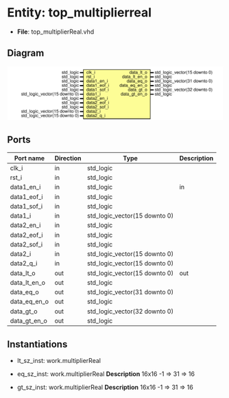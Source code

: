 # Entity: top_multiplierreal

- **File**: top_multiplierReal.vhd
## Diagram

![Diagram](top_multiplierReal.svg "Diagram")
## Ports

| Port name    | Direction | Type                          | Description |
| ------------ | --------- | ----------------------------- | ----------- |
| clk_i        | in        | std_logic                     |             |
| rst_i        | in        | std_logic                     |             |
| data1_en_i   | in        | std_logic                     | in          |
| data1_eof_i  | in        | std_logic                     |             |
| data1_sof_i  | in        | std_logic                     |             |
| data1_i      | in        | std_logic_vector(15 downto 0) |             |
| data2_en_i   | in        | std_logic                     |             |
| data2_eof_i  | in        | std_logic                     |             |
| data2_sof_i  | in        | std_logic                     |             |
| data2_i      | in        | std_logic_vector(15 downto 0) |             |
| data2_q_i    | in        | std_logic_vector(15 downto 0) |             |
| data_lt_o    | out       | std_logic_vector(15 downto 0) | out         |
| data_lt_en_o | out       | std_logic                     |             |
| data_eq_o    | out       | std_logic_vector(31 downto 0) |             |
| data_eq_en_o | out       | std_logic                     |             |
| data_gt_o    | out       | std_logic_vector(32 downto 0) |             |
| data_gt_en_o | out       | std_logic                     |             |
## Instantiations

- lt_sz_inst: work.multiplierReal
- eq_sz_inst: work.multiplierReal
**Description**
16x16 -1 => 31 => 16

- gt_sz_inst: work.multiplierReal
**Description**
16x16 -1 => 31 => 16

